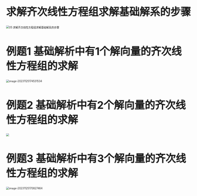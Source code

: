 # 求解齐次线性方程组求解基础解系的步骤

<img src="https://cvp.oss-cn-shanghai.aliyuncs.com/picgo/202311251714529.png" alt="05 求解齐次线性方程组求解基础解系的步骤" style="zoom:50%;" />



# 例题1 基础解析中有1个解向量的齐次线性方程组的求解

<img src="https://cvp.oss-cn-shanghai.aliyuncs.com/picgo/202311251745606.png" alt="image-20231125174531534" style="zoom:50%;" />



# 例题2 基础解析中有2个解向量的齐次线性方程组的求解

<img src="https://cvp.oss-cn-shanghai.aliyuncs.com/picgo/202311251733557.png" style="zoom:50%;" />



# 例题3 基础解析中有3个解向量的齐次线性方程组的求解

<img src="https://cvp.oss-cn-shanghai.aliyuncs.com/picgo/202311251708639.png" alt="image-20231125170827464" style="zoom:50%;" />
